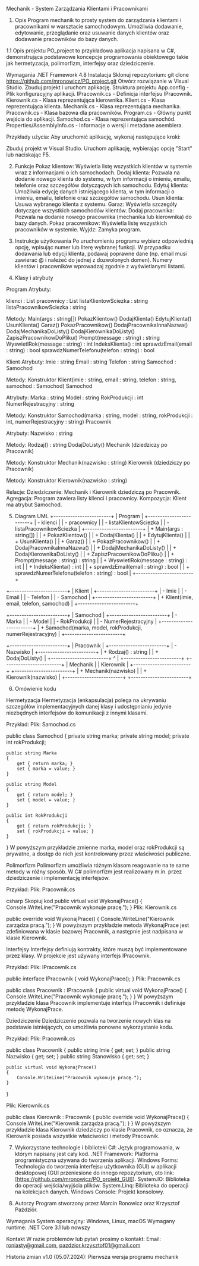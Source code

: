Mechanik - System Zarządzania Klientami i Pracownikami
1. Opis
Program mechanik to prosty system do zarządzania klientami i pracownikami w warsztacie samochodowym. Umożliwia dodawanie, edytowanie, przeglądanie oraz usuwanie danych klientów oraz dodawanie pracowników do bazy danych.

1.1 Opis projektu
PO_project to przykładowa aplikacja napisana w C#, demonstrująca podstawowe koncepcje programowania obiektowego takie jak hermetyzacja, polimorfizm, interfejsy oraz dziedziczenie.

Wymagania
.NET Framework 4.8
Instalacja
Sklonuj repozytorium:
git clone https://github.com/mronowicz/PO_project.git
Otwórz rozwiązanie w Visual Studio.
Zbuduj projekt i uruchom aplikację.
Struktura projektu
App.config - Plik konfiguracyjny aplikacji.
IPracownik.cs - Definicja interfejsu IPracownik.
Kierownik.cs - Klasa reprezentująca kierownika.
Klient.cs - Klasa reprezentująca klienta.
Mechanik.cs - Klasa reprezentująca mechanika.
Pracownik.cs - Klasa bazowa dla pracowników.
Program.cs - Główny punkt wejścia do aplikacji.
Samochod.cs - Klasa reprezentująca samochód.
Properties/AssemblyInfo.cs - Informacje o wersji i metadane asemblera.

Przykłady użycia:
Aby uruchomić aplikację, wykonaj następujące kroki:

Zbuduj projekt w Visual Studio.
Uruchom aplikację, wybierając opcję "Start" lub naciskając F5.

2. Funkcje
Pokaz klientow: Wyświetla listę wszystkich klientów w systemie wraz z informacjami o ich samochodach.
Dodaj klienta: Pozwala na dodanie nowego klienta do systemu, w tym informacji o imieniu, emailu, telefonie oraz szczegółów dotyczących ich samochodu.
Edytuj klienta: Umożliwia edycję danych istniejącego klienta, w tym informacji o imieniu, emailu, telefonie oraz szczegółów samochodu.
Usun klienta: Usuwa wybranego klienta z systemu.
Garaz: Wyświetla szczegóły dotyczące wszystkich samochodów klientów.
Dodaj pracownika: Pozwala na dodanie nowego pracownika (mechanika lub kierownika) do bazy danych.
Pokaz pracownikow: Wyświetla listę wszystkich pracowników w systemie.
Wyjdz: Zamyka program.
3. Instrukcje użytkowania
Po uruchomieniu programu wybierz odpowiednią opcję, wpisując numer lub literę wybranej funkcji.
W przypadku dodawania lub edycji klienta, podawaj poprawne dane (np. email musi zawierać @ i należeć do jednej z dozwolonych domen).
Numery klientów i pracowników wprowadzaj zgodnie z wyświetlanymi listami.

4. Klasy i atrybuty

Program
Atrybuty:

klienci : List<Klient>
pracownicy : List<Pracownik>
listaKlientowSciezka : string
listaPracownikowSciezka : string

Metody:
Main(args : string[])
PokazKlientow()
DodajKlienta()
EdytujKlienta()
UsunKlienta()
Garaz()
PokazPracownikow()
DodajPracownikaInnaNazwa()
DodajMechanikaDoListy()
DodajKierownikaDoListy()
ZapiszPracownikowDoPliku()
Prompt(message : string) : string
WyswietlRok(message : string) : int
IndeksKlienta() : int
sprawdzEmail(email : string) : bool
sprawdzNumerTelefonu(telefon : string) : bool

Klient
Atrybuty:
Imie : string
Email : string
Telefon : string
Samochod : Samochod

Metody:
Konstruktor Klient(imie : string, email : string, telefon : string, samochod : Samochod)
Samochod

Atrybuty:
Marka : string
Model : string
RokProdukcji : int
NumerRejestracyjny : string

Metody:
Konstruktor Samochod(marka : string, model : string, rokProdukcji : int, numerRejestracyjny : string)
Pracownik

Atrybuty:
Nazwisko : string

Metody:
Rodzaj() : string
DodajDoListy()
Mechanik (dziedziczy po Pracownik)

Metody:
Konstruktor Mechanik(nazwisko : string)
Kierownik (dziedziczy po Pracownik)

Metody:
Konstruktor Kierownik(nazwisko : string)

Relacje:
Dziedziczenie: Mechanik i Kierownik dziedziczą po Pracownik.
Agregacja: Program zawiera listy klienci i pracownicy.
Kompozycja: Klient ma atrybut Samochod.

5. Diagram UML
+------------------------+
|        Program         |
+------------------------+
| - klienci              |
| - pracownicy           |
| - listaKlientowSciezka |
| - listaPracownikowSciezka |
+------------------------+
| + Main(args : string[]) |
| + PokazKlientow()      |
| + DodajKlienta()       |
| + EdytujKlienta()      |
| + UsunKlienta()        |
| + Garaz()              |
| + PokazPracownikow()   |
| + DodajPracownikaInnaNazwa() |
| + DodajMechanikaDoListy() |
| + DodajKierownikaDoListy() |
| + ZapiszPracownikowDoPliku() |
| + Prompt(message : string) : string |
| + WyswietlRok(message : string) : int |
| + IndeksKlienta() : int |
| + sprawdzEmail(email : string) : bool |
| + sprawdzNumerTelefonu(telefon : string) : bool |
+------------------------+

+------------------------+
|         Klient         |
+------------------------+
| - Imie                 |
| - Email                |
| - Telefon              |
| - Samochod             |
+------------------------+
| + Klient(imie, email, telefon, samochod) |
+------------------------+

+------------------------+
|       Samochod         |
+------------------------+
| - Marka                |
| - Model                |
| - RokProdukcji         |
| - NumerRejestracyjny   |
+------------------------+
| + Samochod(marka, model, rokProdukcji, numerRejestracyjny) |
+------------------------+

+------------------------+
|       Pracownik        |
+------------------------+
| - Nazwisko             |
+------------------------+
| + Rodzaj() : string    |
| + DodajDoListy()       |
+------------------------+
        ^
        |
+------------------------+      +------------------------+
|       Mechanik        |      |       Kierownik        |
+------------------------+      +------------------------+
| + Mechanik(nazwisko)  |      | + Kierownik(nazwisko)  |
+------------------------+      +------------------------+

6. Omówienie kodu

Hermetyzacja
Hermetyzacja (enkapsulacja) polega na ukrywaniu szczegółów implementacyjnych danej klasy i udostępnianiu jedynie niezbędnych interfejsów do komunikacji z innymi klasami.

Przykład:
Plik: Samochod.cs

public class Samochod
{
    private string marka;
    private string model;
    private int rokProdukcji;

    public string Marka
    {
        get { return marka; }
        set { marka = value; }
    }

    public string Model
    {
        get { return model; }
        set { model = value; }
    }

    public int RokProdukcji
    {
        get { return rokProdukcji; }
        set { rokProdukcji = value; }
    }
}
W powyższym przykładzie zmienne marka, model oraz rokProdukcji są prywatne, a dostęp do nich jest kontrolowany przez właściwości publiczne.

Polimorfizm
Polimorfizm umożliwia różnym klasom reagowanie na te same metody w różny sposób. W C# polimorfizm jest realizowany m.in. przez dziedziczenie i implementację interfejsów.

Przykład:
Plik: Pracownik.cs

csharp
Skopiuj kod
public virtual void WykonajPrace()
{
    Console.WriteLine("Pracownik wykonuje pracę.");
}
Plik: Kierownik.cs

public override void WykonajPrace()
{
    Console.WriteLine("Kierownik zarządza pracą.");
}
W powyższym przykładzie metoda WykonajPrace jest zdefiniowana w klasie bazowej Pracownik, a następnie jest nadpisana w klasie Kierownik.

Interfejsy
Interfejsy definiują kontrakty, które muszą być implementowane przez klasy. W projekcie jest używany interfejs IPracownik.

Przykład:
Plik: IPracownik.cs

public interface IPracownik
{
    void WykonajPrace();
}
Plik: Pracownik.cs

public class Pracownik : IPracownik
{
    public virtual void WykonajPrace()
    {
        Console.WriteLine("Pracownik wykonuje pracę.");
    }
}
W powyższym przykładzie klasa Pracownik implementuje interfejs IPracownik i definiuje metodę WykonajPrace.

Dziedziczenie
Dziedziczenie pozwala na tworzenie nowych klas na podstawie istniejących, co umożliwia ponowne wykorzystanie kodu.

Przykład:
Plik: Pracownik.cs

public class Pracownik
{
    public string Imie { get; set; }
    public string Nazwisko { get; set; }
    public string Stanowisko { get; set; }

    public virtual void WykonajPrace()
    {
        Console.WriteLine("Pracownik wykonuje pracę.");
    }
}

Plik: Kierownik.cs

public class Kierownik : Pracownik
{
    public override void WykonajPrace()
    {
        Console.WriteLine("Kierownik zarządza pracą.");
    }
}
W powyższym przykładzie klasa Kierownik dziedziczy po klasie Pracownik, co oznacza, że Kierownik posiada wszystkie właściwości i metody Pracownik.

7. Wykorzystane technologie i biblioteki
C#: Język programowania, w którym napisany jest cały kod.
.NET Framework: Platforma programistyczna używana do tworzenia aplikacji.
Windows Forms: Technologia do tworzenia interfejsu użytkownika (GUI) w aplikacji desktopowej (GUI przeniesione do innego repozytorium, oto link:[https://github.com/mronowicz/PO_projekt_GUI]).
System.IO: Biblioteka do operacji wejścia/wyjścia plików.
System.Linq: Biblioteka do operacji na kolekcjach danych.
Windows Console: Projekt konsolowy.

8. Autorzy
Program stworzony przez Marcin Ronowicz oraz Krzysztof Paździór.


Wymagania
System operacyjny: Windows, Linux, macOS
Wymagany runtime: .NET Core 3.1 lub nowszy

Kontakt
W razie problemów lub pytań prosimy o kontakt:
Email: roniasty@gmail.com, pazdzior.krzysztof01@gmail.com

Historia zmian
v1.0 (05.07.2024): Pierwsza wersja programu mechanik

